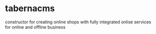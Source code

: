 tabernacms
==========

constructor for creating online shops with fully integrated onlise services for online and offline business